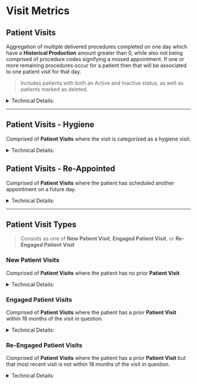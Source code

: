 # Visit Metrics

## Patient Visits
Aggregation of multiple delivered procedures completed on one day which have a **Historical Production** amount greater than 0, while also not being comprised of procedure codes signifying a missed appointment. If one or more remaining procedures occur for a patient then that will be associated to one patient visit for that day. 
> Includes patients with both an Active and Inactive status, as well as patients marked as deleted.

<details>
<summary>Technical Details:</summary>

* DeliveredProcedure
  * uses COUNT( DISTINCT patientId, entryDate )
  * see [Billed Production](./Production.md#billed-production)
  * procedureCode NOT IN `MissedAppointmentCodes` (defined below)
* Patient
  * note: status can be Active or Inactive
  * note: deletedAt can be null
* AccountConfiguration
  * APPOINTMENT_MISSED_CUSTOM_KEY for the accountId defines the values identified as `MissedAppointmentCodes`
</details>

---

## Patient Visits - Hygiene
Comprised of **Patient Visits** where the visit is categorized as a hygiene visit.

<details>
<summary>Technical Details:</summary>

* see [Billed Production](./Production.md#billed-production)
* DeliveredProcedure
  * at least one record matches the _procedureCode_:
    * 111*
    * 4342*
    * 00121
    * D11*
    * D434*
    * D4910
    * D0120
    * matches a value present in `HygieneTypes` (defined below)
    * matches a value present in `HygieneCodes` (defined below)
  * OR at least one record has a _reason_ which:
    * contains a value present in `HygieneTypes` within the reason (defined below)
    * contains a value present in `HygieneCodes` within the reason (defined below)
* Practitioners
  * type is 'Hygienist'
* AccountConfiguration
  * HYGIENE_TYPES for the accountId defines the values identified as `HygieneTypes`
  * HYGIENE_PROCEDURE_CODES for the accountId defines the values identified as `HygieneCodes`

</details>

## Patient Visits - Re-Appointed
Comprised of **Patient Visits** where the patient has scheduled another appointment on a future day.

<details>
<summary>Technical Details:</summary>

* see [Patient Visits](#patient-visits)
* Patients
  * nextApptId is not null
</details>

---

## Patient Visit Types
> Consists as one of **New Patient Visit**, **Engaged Patient Visit**, or **Re-Engaged Patient Visit**

### New Patient Visits
Comprised of **Patient Visits** where the patient has no prior **Patient Visit**.
<details>
<summary>Technical Details:</summary>

* DeliveredProcedure
  * see [Patient Visit](#patient-visits)
  * ALSO: this record is first [Patient Visit](#patient-visits) for this patient
</details>

### Engaged Patient Visits
Comprised of **Patient Visits** where the patient has a prior **Patient Visit** within 18 months of the visit in question.

<details>
<summary>Technical Details:</summary>

* DeliveredProcedure
  * see [Patient Visit](#patient-visits)
  * ALSO: another record exists within 18 months prior to this visit which also qualifies as a [Patient Visit](#patient-visits)
</details>

### Re-Engaged Patient Visits
Comprised of **Patient Visits** where the patient has a prior **Patient Visit** but that most recent visit is not within 18 months of the visit in question.

<details>
<summary>Technical Details:</summary>

* DeliveredProcedure
  * see [Patient Visit](#patient-visits)
  * ALSO: no record exists within 18 months prior to this visit which also qualifies as a [Patient Visit](#patient-visits), but this is not the first valid visit
</details>
